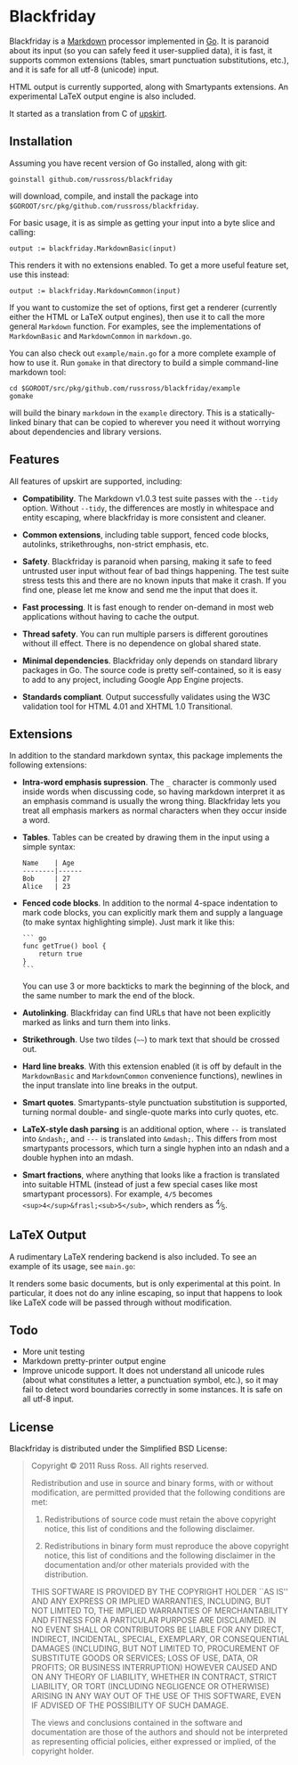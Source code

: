 Blackfriday
===========

Blackfriday is a [Markdown][1] processor implemented in [Go][2]. It
is paranoid about its input (so you can safely feed it user-supplied
data), it is fast, it supports common extensions (tables, smart
punctuation substitutions, etc.), and it is safe for all utf-8
(unicode) input.

HTML output is currently supported, along with Smartypants
extensions. An experimental LaTeX output engine is also included.

It started as a translation from C of [upskirt][3].


Installation
------------

Assuming you have recent version of Go installed, along with git:

    goinstall github.com/russross/blackfriday

will download, compile, and install the package into
`$GOROOT/src/pkg/github.com/russross/blackfriday`.

For basic usage, it is as simple as getting your input into a byte
slice and calling:

    output := blackfriday.MarkdownBasic(input)

This renders it with no extensions enabled. To get a more useful
feature set, use this instead:

    output := blackfriday.MarkdownCommon(input)

If you want to customize the set of options, first get a renderer
(currently either the HTML or LaTeX output engines), then use it to
call the more general `Markdown` function. For examples, see the
implementations of `MarkdownBasic` and `MarkdownCommon` in
`markdown.go`.

You can also check out `example/main.go` for a more complete example
of how to use it. Run `gomake` in that directory to build a simple
command-line markdown tool:

    cd $GOROOT/src/pkg/github.com/russross/blackfriday/example
    gomake

will build the binary `markdown` in the `example` directory. This is
a statically-linked binary that can be copied to wherever you need
it without worrying about dependencies and library versions.


Features
--------

All features of upskirt are supported, including:

*   **Compatibility**. The Markdown v1.0.3 test suite passes with
    the `--tidy` option.  Without `--tidy`, the differences are
    mostly in whitespace and entity escaping, where blackfriday is
    more consistent and cleaner.

*   **Common extensions**, including table support, fenced code
    blocks, autolinks, strikethroughs, non-strict emphasis, etc.

*   **Safety**. Blackfriday is paranoid when parsing, making it safe
    to feed untrusted user input without fear of bad things
    happening. The test suite stress tests this and there are no
    known inputs that make it crash.  If you find one, please let me
    know and send me the input that does it.

*   **Fast processing**. It is fast enough to render on-demand in
    most web applications without having to cache the output.

*   **Thread safety**. You can run multiple parsers is different
    goroutines without ill effect. There is no dependence on global
    shared state.

*   **Minimal dependencies**. Blackfriday only depends on standard
    library packages in Go. The source code is pretty
    self-contained, so it is easy to add to any project, including
    Google App Engine projects.

*   **Standards compliant**. Output successfully validates using the
    W3C validation tool for HTML 4.01 and XHTML 1.0 Transitional.


Extensions
----------

In addition to the standard markdown syntax, this package
implements the following extensions:

*   **Intra-word emphasis supression**. The `_` character is
    commonly used inside words when discussing code, so having
    markdown interpret it as an emphasis command is usually the
    wrong thing. Blackfriday lets you treat all emphasis markers as
    normal characters when they occur inside a word.

*   **Tables**. Tables can be created by drawing them in the input
    using a simple syntax:

        Name    | Age
        --------|------
        Bob     | 27
        Alice   | 23

*   **Fenced code blocks**. In addition to the normal 4-space
    indentation to mark code blocks, you can explicitly mark them
    and supply a language (to make syntax highlighting simple). Just
    mark it like this:

        ``` go
        func getTrue() bool {
            return true
        }
        ```

    You can use 3 or more backticks to mark the beginning of the
    block, and the same number to mark the end of the block.

*   **Autolinking**. Blackfriday can find URLs that have not been
    explicitly marked as links and turn them into links.

*   **Strikethrough**. Use two tildes (`~~`) to mark text that
    should be crossed out.

*   **Hard line breaks**. With this extension enabled (it is off by
    default in the `MarkdownBasic` and `MarkdownCommon` convenience
    functions), newlines in the input translate into line breaks in
    the output.

*   **Smart quotes**. Smartypants-style punctuation substitution is
    supported, turning normal double- and single-quote marks into
    curly quotes, etc.

*   **LaTeX-style dash parsing** is an additional option, where `--`
    is translated into `&ndash;`, and `---` is translated into
    `&mdash;`. This differs from most smartypants processors, which
    turn a single hyphen into an ndash and a double hyphen into an
    mdash.

*   **Smart fractions**, where anything that looks like a fraction
    is translated into suitable HTML (instead of just a few special
    cases like most smartypant processors). For example, `4/5`
    becomes `<sup>4</sup>&frasl;<sub>5</sub>`, which renders as
    <sup>4</sup>&frasl;<sub>5</sub>.


LaTeX Output
------------

A rudimentary LaTeX rendering backend is also included. To see an
example of its usage, see `main.go`:

It renders some basic documents, but is only experimental at this
point. In particular, it does not do any inline escaping, so input
that happens to look like LaTeX code will be passed through without
modification.


Todo
----

*   More unit testing
*   Markdown pretty-printer output engine
*   Improve unicode support. It does not understand all unicode
    rules (about what constitutes a letter, a punctuation symbol,
    etc.), so it may fail to detect word boundaries correctly in
    some instances. It is safe on all utf-8 input.


License
-------

Blackfriday is distributed under the Simplified BSD License:

> Copyright © 2011 Russ Ross. All rights reserved.
> 
> Redistribution and use in source and binary forms, with or without modification, are
> permitted provided that the following conditions are met:
> 
>    1. Redistributions of source code must retain the above copyright notice, this list of
>       conditions and the following disclaimer.
> 
>    2. Redistributions in binary form must reproduce the above copyright notice, this list
>       of conditions and the following disclaimer in the documentation and/or other materials
>       provided with the distribution.
> 
> THIS SOFTWARE IS PROVIDED BY THE COPYRIGHT HOLDER ``AS IS'' AND ANY EXPRESS OR IMPLIED
> WARRANTIES, INCLUDING, BUT NOT LIMITED TO, THE IMPLIED WARRANTIES OF MERCHANTABILITY AND
> FITNESS FOR A PARTICULAR PURPOSE ARE DISCLAIMED. IN NO EVENT SHALL <COPYRIGHT HOLDER> OR
> CONTRIBUTORS BE LIABLE FOR ANY DIRECT, INDIRECT, INCIDENTAL, SPECIAL, EXEMPLARY, OR
> CONSEQUENTIAL DAMAGES (INCLUDING, BUT NOT LIMITED TO, PROCUREMENT OF SUBSTITUTE GOODS OR
> SERVICES; LOSS OF USE, DATA, OR PROFITS; OR BUSINESS INTERRUPTION) HOWEVER CAUSED AND ON
> ANY THEORY OF LIABILITY, WHETHER IN CONTRACT, STRICT LIABILITY, OR TORT (INCLUDING
> NEGLIGENCE OR OTHERWISE) ARISING IN ANY WAY OUT OF THE USE OF THIS SOFTWARE, EVEN IF
> ADVISED OF THE POSSIBILITY OF SUCH DAMAGE.
> 
> The views and conclusions contained in the software and documentation are those of the
> authors and should not be interpreted as representing official policies, either expressed
> or implied, of the copyright holder.


   [1]: http://daringfireball.net/projects/markdown/ "Markdown"
   [2]: http://golang.org/ "Go Language"
   [3]: http://github.com/tanoku/upskirt "Upskirt"
